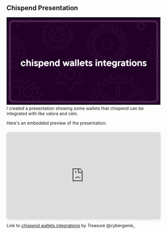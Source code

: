 
## Chispend Presentation
![hispend integrations](preview.png "chispend integrations")
I created a presentation showing some wallets that chispend can be integrated with like valora and celo. 

Here's an embedded preview of the presentation:

<div style="position: relative; width: 100%; height: 0; padding-top: 56.2500%;
 padding-bottom: 0; box-shadow: 0 2px 8px 0 rgba(63,69,81,0.16); margin-top: 1.6em; margin-bottom: 0.9em; overflow: hidden;
 border-radius: 8px; will-change: transform;">
  <iframe loading="lazy" style="position: absolute; width: 100%; height: 100%; top: 0; left: 0; border: none; padding: 0;margin: 0;"
    src="https:&#x2F;&#x2F;www.canva.com&#x2F;design&#x2F;DAFQPJWr5rI&#x2F;view?embed" allowfullscreen="allowfullscreen" allow="fullscreen">
  </iframe>
</div>
Link to <a href="https:&#x2F;&#x2F;www.canva.com&#x2F;design&#x2F;DAFQPJWr5rI&#x2F;view?utm_content=DAFQPJWr5rI&amp;utm_campaign=designshare&amp;utm_medium=embeds&amp;utm_source=link" target="_blank" rel="noopener">chispend wallets integrations</a> by Treasure @cybergenie_